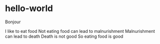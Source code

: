 # hello-world

Bonjour 

I like to eat food
Not eating food can lead to malnurishment
Malnurishment can lead to death
Death is not good
So eating food is good
